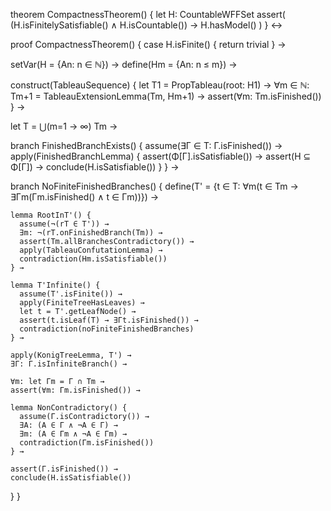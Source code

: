 theorem CompactnessTheorem() {
  let H: CountableWFFSet
  assert(
    (H.isFinitelySatisfiable() ∧ H.isCountable()) → H.hasModel()
  )
} ↔

proof CompactnessTheorem() {
  case H.isFinite() {
    return trivial
  } →
  
  setVar(H = {An: n ∈ ℕ}) →
  define(Hm = {An: n ≤ m}) →
  
  construct(TableauSequence) {
    let T1 = PropTableau(root: H1) →
    ∀m ∈ ℕ: Tm+1 = TableauExtensionLemma(Tm, Hm+1) →
    assert(∀m: Tm.isFinished())
  } →
  
  let T = ⋃(m=1 → ∞) Tm →
  
  branch FinishedBranchExists() {
    assume(∃Γ ∈ T: Γ.isFinished()) →
    apply(FinishedBranchLemma) {
      assert(Φ[Γ].isSatisfiable()) →
      assert(H ⊆ Φ[Γ]) →
      conclude(H.isSatisfiable())
    }
  } →
  
  branch NoFiniteFinishedBranches() {
    define(T' = {t ∈ T: ∀m(t ∈ Tm → ∃Γm(Γm.isFinished() ∧ t ∈ Γm))}) →
    
    lemma RootInT'() {
      assume(¬(rT ∈ T')) →
      ∃m: ¬(rT.onFinishedBranch(Tm)) →
      assert(Tm.allBranchesContradictory()) →
      apply(TableauConfutationLemma) →
      contradiction(Hm.isSatisfiable())
    } →
    
    lemma T'Infinite() {
      assume(T'.isFinite()) →
      apply(FiniteTreeHasLeaves) →
      let t = T'.getLeafNode() →
      assert(t.isLeaf(T) → ∃Γt.isFinished()) →
      contradiction(noFiniteFinishedBranches)
    } →
    
    apply(KonigTreeLemma, T') →
    ∃Γ: Γ.isInfiniteBranch() →
    
    ∀m: let Γm = Γ ∩ Tm →
    assert(∀m: Γm.isFinished()) →
    
    lemma NonContradictory() {
      assume(Γ.isContradictory()) →
      ∃A: (A ∈ Γ ∧ ¬A ∈ Γ) →
      ∃m: (A ∈ Γm ∧ ¬A ∈ Γm) →
      contradiction(Γm.isFinished())
    } →
    
    assert(Γ.isFinished()) →
    conclude(H.isSatisfiable())
  }
}